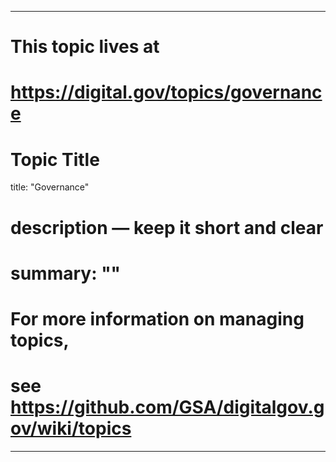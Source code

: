 
---
# This topic lives at
# https://digital.gov/topics/governance

# Topic Title
title: "Governance"

# description — keep it short and clear
# summary: ""


# For more information on managing topics,
# see https://github.com/GSA/digitalgov.gov/wiki/topics
---